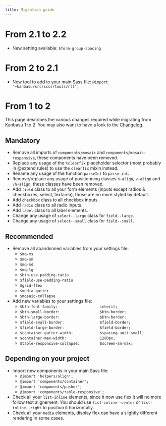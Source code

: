 ```yaml
---
title: Migration guide
---
```


# From 2.1 to 2.2

* New setting available: `$form-group-spacing`

# From 2 to 2.1

* New tool to add to your main Sass file: `@import '~kanbasu/src/scss/tools/rtl';`

# From 1 to 2

This page describes the various changes required while migrating from Kanbasu 1 to 2. You may also want to have a look to the [Changelog](https://github.com/liip/kanbasu/blob/master/CHANGELOG.md).

## Mandatory

* Remove all imports of `components/mosaic` and `components/mosaic-responsive`, these components have been removed.
* Replace any usage of the `%clearfix` placeholder selector (most probably in @extend rules) to use the `clearfix` mixin instead.
* Rename any usage of the function `parseInt` to `parse-int`.
* Remove/replace any usage of positionning classes `h-align`, `v-align` and `vh-align`, these classes have been removed.
* Add `field` class to all your form elements (inputs except radios & checkboxes, select, textarea), those are no more styled by default.
* Add `checkbox` class to all checkbox inputs.
* Add `radio` class to all radio inputs.
* Add `label` class to all label elements.
* Change any usage of `select--large` class for `field--large`.
* Change any usage of `select--small` class for `field--small`.

## Recommended

* Remove all abandonned variables from your settings file:
  * `$mq-xs`
  * `$mq-sm`
  * `$mq-md`
  * `$mq-lg`
  * `$btn-use-padding-ratio`
  * `$field-use-padding-ratio`
  * `$grid-flex`
  * `$media-gutter`
  * `$mosaic-collapse`
* Add new variables to your settings file:
  * `$btn-font-family:                   inherit;`
  * `$btn-small-border:                  $btn-border;`
  * `$btn-large-border:                  $btn-border;`
  * `$field-small-border:                $field-border;`
  * `$field-large-border:                $field-border;`
  * `$container-gutter-width:            $spacing-unit-small;`
  * `$container-max-width:               1200px;`
  * `$table-responsive-collapse:         $screen-sm-max;`

## Depending on your project

* Import new components in your main Sass file:
  * `@import 'helpers/align';`
  * `@import 'components/container';`
  * `@import 'components/pusher';`
  * `@import 'components/table-responsive';`
* Check all your `list-inline` elements, since it now use flex it will no more follow text alignement. You should use `list-inline--center` or `list-inline--right` to position it horizontally.
* Check all your `media` elements, display flex can have a slightly different rendering in some cases.
